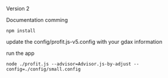 Version 2 

Documentation comming
```
npm install
```
update the config/profit.js-v5.config with your gdax information

run the app

```
node ./profit.js --advisor=Advisor.js-by-adjust --config=./config/small.config
```
